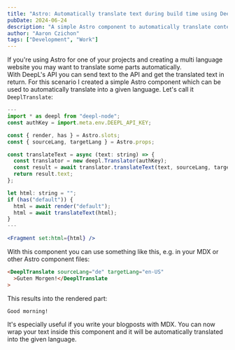 ```yaml
---
title: "Astro: Automatically translate text during build time using DeepL"
pubDate: 2024-06-24
description: "A simple Astro component to automatically translate content during build time"
author: "Aaron Czichon"
tags: ["Development", "Work"]
---
```


If you're using Astro for one of your projects and creating a multi language website you may want to translate some parts automatically.  
With DeepL's API you can send text to the API and get the translated text in return. For this scenario I created a simple Astro component which can be used to automatically translate into a given language. Let's call it `DeeplTranslate`:

```jsx
---
import * as deepl from "deepl-node";
const authKey = import.meta.env.DEEPL_API_KEY;

const { render, has } = Astro.slots;
const { sourceLang, targetLang } = Astro.props;

const translateText = async (text: string) => {
  const translator = new deepl.Translator(authKey);
  const result = await translator.translateText(text, sourceLang, targetLang);
  return result.text;
};

let html: string = "";
if (has("default")) {
  html = await render("default");
  html = await translateText(html);
}
---

<Fragment set:html={html} />
```

With this component you can use something like this, e.g. in your MDX or other Astro component files:

```html
<DeeplTranslate sourceLang="de" targetLang="en-US"
  >Guten Morgen!</DeeplTranslate
>
```

This results into the rendered part:

```
Good morning!
```

It's especially useful if you write your blogposts with MDX. You can now wrap your text inside this component and it will be automatically translated into the given language.
